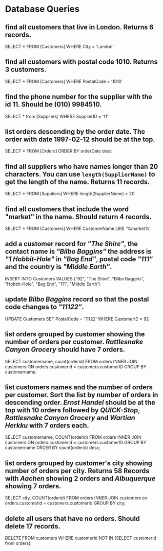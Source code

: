 # Database Queries

## find all customers that live in London. Returns 6 records.
SELECT * FROM [Customers] WHERE City = 'London'

## find all customers with postal code 1010. Returns 3 customers.
SELECT * FROM [Customers] WHERE PostalCode = '1010'

## find the phone number for the supplier with the id 11. Should be (010) 9984510.
SELECT * from [Suppliers] WHERE SupplierID = '11'

## list orders descending by the order date. The order with date 1997-02-12 should be at the top.
SELECT * FROM [Orders] ORDER BY orderDate desc

## find all suppliers who have names longer than 20 characters. You can use `length(SupplierName)` to get the length of the name. Returns 11 records.
SELECT * FROM [Suppliers] WHERE length(SupplierName) > 20

## find all customers that include the word "market" in the name. Should return 4 records.
SELECT * FROM [Customers] WHERE CustomerName LIKE '%market%'

## add a customer record for _"The Shire"_, the contact name is _"Bilbo Baggins"_ the address is _"1 Hobbit-Hole"_ in _"Bag End"_, postal code _"111"_ and the country is _"Middle Earth"_.
INSERT INTO Customers
VALUES ("92", "The Shire", "Bilbo Baggins", "Hobbit-Hole", "Bag End", "111", "Middle Earth")

## update _Bilbo Baggins_ record so that the postal code changes to _"11122"_.
UPDATE Customers
SET PostalCode = '11122'
WHERE CustomerID = 92

## list orders grouped by customer showing the number of orders per customer. _Rattlesnake Canyon Grocery_ should have 7 orders.
SELECT customername, count(orderid) FROM orders
INNER JOIN customers ON orders.customerid = customers.customerID
GROUP BY customername;

## list customers names and the number of orders per customer. Sort the list by number of orders in descending order. _Ernst Handel_ should be at the top with 10 orders followed by _QUICK-Stop_, _Rattlesnake Canyon Grocery_ and _Wartian Herkku_ with 7 orders each.
SELECT customername, COUNT(orderid) FROM orders
INNER JOIN customers ON orders.customerid = customers.customerID
GROUP BY customername ORDER BY count(orderid) desc;

## list orders grouped by customer's city showing number of orders per city. Returns 58 Records with _Aachen_ showing 2 orders and _Albuquerque_ showing 7 orders.
SELECT city, COUNT(orderid) FROM orders
INNER JOIN customers on orders.customerid = customers.customerid
GROUP BY city;

## delete all users that have no orders. Should delete 17 records.
DELETE FROM customers WHERE customerid NOT IN (SELECT customerid from orders);
